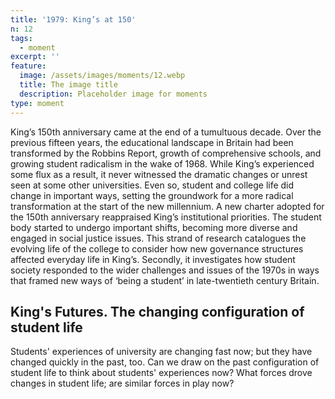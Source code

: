 ```yaml
---
title: '1979: King’s at 150'
n: 12
tags:
  - moment
excerpt: ''
feature:
  image: /assets/images/moments/12.webp
  title: The image title
  description: Placeholder image for moments
type: moment
---
```


King’s 150th anniversary came at the end of a tumultuous decade. Over the previous fifteen years, the educational landscape in Britain had been transformed by the Robbins Report, growth of comprehensive schools, and growing student radicalism in the wake of 1968. While King’s experienced some flux as a result, it never witnessed the dramatic changes or unrest seen at some other universities. Even so, student and college life did change in important ways, setting the groundwork for a more radical transformation at the start of the new millennium. A new charter adopted for the 150th anniversary reappraised King’s institutional priorities. The student body started to undergo important shifts, becoming more diverse and engaged in social justice issues. This strand of research catalogues the evolving life of the college to consider how new governance structures affected everyday life in King’s. Secondly, it investigates how student society responded to the wider challenges and issues of the 1970s in ways that framed new ways of ‘being a student’ in late-twentieth century Britain.

## King's Futures. The changing configuration of student life

Students' experiences of university are changing fast now; but they have changed quickly in the past, too. Can we draw on the past configuration of student life to think about students' experiences now? What forces drove changes in student life; are similar forces in play now?
